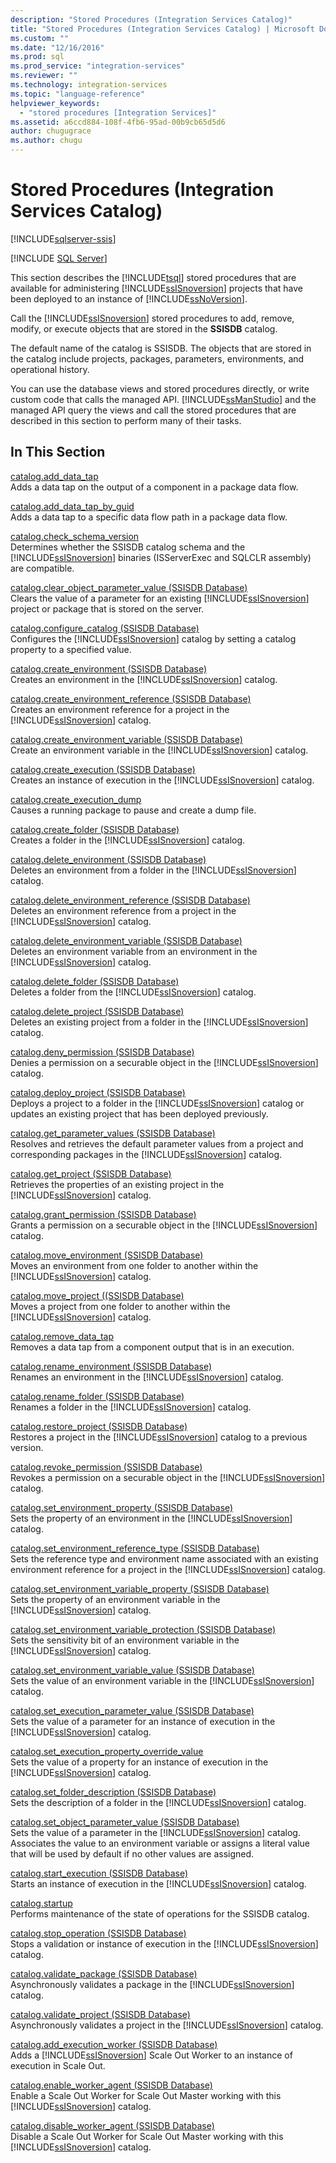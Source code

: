 ```yaml
---
description: "Stored Procedures (Integration Services Catalog)"
title: "Stored Procedures (Integration Services Catalog) | Microsoft Docs"
ms.custom: ""
ms.date: "12/16/2016"
ms.prod: sql
ms.prod_service: "integration-services"
ms.reviewer: ""
ms.technology: integration-services
ms.topic: "language-reference"
helpviewer_keywords: 
  - "stored procedures [Integration Services]"
ms.assetid: a6ccd884-108f-4fb6-95ad-00b9cb65d5d6
author: chugugrace
ms.author: chugu
---
```

# Stored Procedures (Integration Services Catalog)

[!INCLUDE[sqlserver-ssis](../../includes/applies-to-version/sqlserver-ssis.md)]


[!INCLUDE [SQL Server](../../includes/applies-to-version/sqlserver.md)]

  This section describes the [!INCLUDE[tsql](../../includes/tsql-md.md)] stored procedures that are available for administering [!INCLUDE[ssISnoversion](../../includes/ssisnoversion-md.md)] projects that have been deployed to an instance of [!INCLUDE[ssNoVersion](../../includes/ssnoversion-md.md)].  
  
 Call the [!INCLUDE[ssISnoversion](../../includes/ssisnoversion-md.md)] stored procedures to add, remove, modify, or execute objects that are stored in the **SSISDB** catalog.  
  
 The default name of the catalog is SSISDB. The objects that are stored in the catalog include projects, packages, parameters, environments, and operational history.  
  
 You can use the database views and stored procedures directly, or write custom code that calls the managed API. [!INCLUDE[ssManStudio](../../includes/ssmanstudio-md.md)] and the managed API query the views and call the stored procedures that are described in this section to perform many of their tasks.  
  
## In This Section  
 [catalog.add_data_tap](../../integration-services/system-stored-procedures/catalog-add-data-tap.md)  
 Adds a data tap on the output of a component in a package data flow.  
  
 [catalog.add_data_tap_by_guid](../../integration-services/system-stored-procedures/catalog-add-data-tap-by-guid.md)  
 Adds a data tap to a specific data flow path in a package data flow.  
  
 [catalog.check_schema_version](../../integration-services/system-stored-procedures/catalog-check-schema-version.md)  
 Determines whether the SSISDB catalog schema and the [!INCLUDE[ssISnoversion](../../includes/ssisnoversion-md.md)] binaries (ISServerExec and SQLCLR assembly) are compatible.  
  
 [catalog.clear_object_parameter_value &#40;SSISDB Database&#41;](../../integration-services/system-stored-procedures/catalog-clear-object-parameter-value-ssisdb-database.md)  
 Clears the value of a parameter for an existing [!INCLUDE[ssISnoversion](../../includes/ssisnoversion-md.md)] project or package that is stored on the server.  
  
 [catalog.configure_catalog &#40;SSISDB Database&#41;](../../integration-services/system-stored-procedures/catalog-configure-catalog-ssisdb-database.md)  
 Configures the [!INCLUDE[ssISnoversion](../../includes/ssisnoversion-md.md)] catalog by setting a catalog property to a specified value.  
  
 [catalog.create_environment &#40;SSISDB Database&#41;](../../integration-services/system-stored-procedures/catalog-create-environment-ssisdb-database.md)  
 Creates an environment in the [!INCLUDE[ssISnoversion](../../includes/ssisnoversion-md.md)] catalog.  
  
 [catalog.create_environment_reference &#40;SSISDB Database&#41;](../../integration-services/system-stored-procedures/catalog-create-environment-reference-ssisdb-database.md)  
 Creates an environment reference for a project in the [!INCLUDE[ssISnoversion](../../includes/ssisnoversion-md.md)] catalog.  
  
 [catalog.create_environment_variable &#40;SSISDB Database&#41;](../../integration-services/system-stored-procedures/catalog-create-environment-variable-ssisdb-database.md)  
 Create an environment variable in the [!INCLUDE[ssISnoversion](../../includes/ssisnoversion-md.md)] catalog.  
  
 [catalog.create_execution &#40;SSISDB Database&#41;](../../integration-services/system-stored-procedures/catalog-create-execution-ssisdb-database.md)  
 Creates an instance of execution in the [!INCLUDE[ssISnoversion](../../includes/ssisnoversion-md.md)] catalog.  
  
 [catalog.create_execution_dump](../../integration-services/system-stored-procedures/catalog-create-execution-dump.md)  
 Causes a running package to pause and create a dump file.  
  
 [catalog.create_folder &#40;SSISDB Database&#41;](../../integration-services/system-stored-procedures/catalog-create-folder-ssisdb-database.md)  
 Creates a folder in the [!INCLUDE[ssISnoversion](../../includes/ssisnoversion-md.md)] catalog.  
  
 [catalog.delete_environment &#40;SSISDB Database&#41;](../../integration-services/system-stored-procedures/catalog-delete-environment-ssisdb-database.md)  
 Deletes an environment from a folder in the [!INCLUDE[ssISnoversion](../../includes/ssisnoversion-md.md)] catalog.  
  
 [catalog.delete_environment_reference &#40;SSISDB Database&#41;](../../integration-services/system-stored-procedures/catalog-delete-environment-reference-ssisdb-database.md)  
 Deletes an environment reference from a project in the [!INCLUDE[ssISnoversion](../../includes/ssisnoversion-md.md)] catalog.  
  
 [catalog.delete_environment_variable &#40;SSISDB Database&#41;](../../integration-services/system-stored-procedures/catalog-delete-environment-variable-ssisdb-database.md)  
 Deletes an environment variable from an environment in the [!INCLUDE[ssISnoversion](../../includes/ssisnoversion-md.md)] catalog.  
  
 [catalog.delete_folder &#40;SSISDB Database&#41;](../../integration-services/system-stored-procedures/catalog-delete-folder-ssisdb-database.md)  
 Deletes a folder from the [!INCLUDE[ssISnoversion](../../includes/ssisnoversion-md.md)] catalog.  
  
 [catalog.delete_project &#40;SSISDB Database&#41;](../../integration-services/system-stored-procedures/catalog-delete-project-ssisdb-database.md)  
 Deletes an existing project from a folder in the [!INCLUDE[ssISnoversion](../../includes/ssisnoversion-md.md)] catalog.  
  
 [catalog.deny_permission &#40;SSISDB Database&#41;](../../integration-services/system-stored-procedures/catalog-deny-permission-ssisdb-database.md)  
 Denies a permission on a securable object in the [!INCLUDE[ssISnoversion](../../includes/ssisnoversion-md.md)] catalog.  
  
 [catalog.deploy_project &#40;SSISDB Database&#41;](../../integration-services/system-stored-procedures/catalog-deploy-project-ssisdb-database.md)  
 Deploys a project to a folder in the [!INCLUDE[ssISnoversion](../../includes/ssisnoversion-md.md)] catalog or updates an existing project that has been deployed previously.  
  
 [catalog.get_parameter_values &#40;SSISDB Database&#41;](../../integration-services/system-stored-procedures/catalog-get-parameter-values-ssisdb-database.md)  
 Resolves and retrieves the default parameter values from a project and corresponding packages in the [!INCLUDE[ssISnoversion](../../includes/ssisnoversion-md.md)] catalog.  
  
 [catalog.get_project &#40;SSISDB Database&#41;](../../integration-services/system-stored-procedures/catalog-get-project-ssisdb-database.md)  
 Retrieves the properties of an existing project in the [!INCLUDE[ssISnoversion](../../includes/ssisnoversion-md.md)] catalog.  
  
 [catalog.grant_permission &#40;SSISDB Database&#41;](../../integration-services/system-stored-procedures/catalog-grant-permission-ssisdb-database.md)  
 Grants a permission on a securable object in the [!INCLUDE[ssISnoversion](../../includes/ssisnoversion-md.md)] catalog.  
  
 [catalog.move_environment &#40;SSISDB Database&#41;](../../integration-services/system-stored-procedures/catalog-move-environment-ssisdb-database.md)  
 Moves an environment from one folder to another within the [!INCLUDE[ssISnoversion](../../includes/ssisnoversion-md.md)] catalog.  
  
 [catalog.move_project &#40;&#40;SSISDB Database&#41;](../../integration-services/system-stored-procedures/catalog-move-project-ssisdb-database.md)  
 Moves a project from one folder to another within the [!INCLUDE[ssISnoversion](../../includes/ssisnoversion-md.md)] catalog.  
  
 [catalog.remove_data_tap](../../integration-services/system-stored-procedures/catalog-remove-data-tap.md)  
 Removes a data tap from a component output that is in an execution.  
  
 [catalog.rename_environment &#40;SSISDB Database&#41;](../../integration-services/system-stored-procedures/catalog-rename-environment-ssisdb-database.md)  
 Renames an environment in the [!INCLUDE[ssISnoversion](../../includes/ssisnoversion-md.md)] catalog.  
  
 [catalog.rename_folder &#40;SSISDB Database&#41;](../../integration-services/system-stored-procedures/catalog-rename-folder-ssisdb-database.md)  
 Renames a folder in the [!INCLUDE[ssISnoversion](../../includes/ssisnoversion-md.md)] catalog.  
  
 [catalog.restore_project &#40;SSISDB Database&#41;](../../integration-services/system-stored-procedures/catalog-restore-project-ssisdb-database.md)  
 Restores a project in the [!INCLUDE[ssISnoversion](../../includes/ssisnoversion-md.md)] catalog to a previous version.  
  
 [catalog.revoke_permission &#40;SSISDB Database&#41;](../../integration-services/system-stored-procedures/catalog-revoke-permission-ssisdb-database.md)  
 Revokes a permission on a securable object in the [!INCLUDE[ssISnoversion](../../includes/ssisnoversion-md.md)] catalog.  
  
 [catalog.set_environment_property &#40;SSISDB Database&#41;](../../integration-services/system-stored-procedures/catalog-set-environment-property-ssisdb-database.md)  
 Sets the property of an environment in the [!INCLUDE[ssISnoversion](../../includes/ssisnoversion-md.md)] catalog.  
  
 [catalog.set_environment_reference_type &#40;SSISDB Database&#41;](../../integration-services/system-stored-procedures/catalog-set-environment-reference-type-ssisdb-database.md)  
 Sets the reference type and environment name associated with an existing environment reference for a project in the [!INCLUDE[ssISnoversion](../../includes/ssisnoversion-md.md)] catalog.  
  
 [catalog.set_environment_variable_property &#40;SSISDB Database&#41;](../../integration-services/system-stored-procedures/catalog-set-environment-variable-property-ssisdb-database.md)  
 Sets the property of an environment variable in the [!INCLUDE[ssISnoversion](../../includes/ssisnoversion-md.md)] catalog.  
  
 [catalog.set_environment_variable_protection &#40;SSISDB Database&#41;](../../integration-services/system-stored-procedures/catalog-set-environment-variable-protection-ssisdb-database.md)  
 Sets the sensitivity bit of an environment variable in the [!INCLUDE[ssISnoversion](../../includes/ssisnoversion-md.md)] catalog.  
  
 [catalog.set_environment_variable_value &#40;SSISDB Database&#41;](../../integration-services/system-stored-procedures/catalog-set-environment-variable-value-ssisdb-database.md)  
 Sets the value of an environment variable in the [!INCLUDE[ssISnoversion](../../includes/ssisnoversion-md.md)] catalog.  
  
 [catalog.set_execution_parameter_value &#40;SSISDB Database&#41;](../../integration-services/system-stored-procedures/catalog-set-execution-parameter-value-ssisdb-database.md)  
 Sets the value of a parameter for an instance of execution in the [!INCLUDE[ssISnoversion](../../includes/ssisnoversion-md.md)] catalog.  
  
 [catalog.set_execution_property_override_value](../../integration-services/system-stored-procedures/catalog-set-execution-property-override-value.md)  
 Sets the value of a property for an instance of execution in the [!INCLUDE[ssISnoversion](../../includes/ssisnoversion-md.md)] catalog.  
  
 [catalog.set_folder_description &#40;SSISDB Database&#41;](../../integration-services/system-stored-procedures/catalog-set-folder-description-ssisdb-database.md)  
 Sets the description of a folder in the [!INCLUDE[ssISnoversion](../../includes/ssisnoversion-md.md)] catalog.  
  
 [catalog.set_object_parameter_value &#40;SSISDB Database&#41;](../../integration-services/system-stored-procedures/catalog-set-object-parameter-value-ssisdb-database.md)  
 Sets the value of a parameter in the [!INCLUDE[ssISnoversion](../../includes/ssisnoversion-md.md)] catalog. Associates the value to an environment variable or assigns a literal value that will be used by default if no other values are assigned.  
  
 [catalog.start_execution &#40;SSISDB Database&#41;](../../integration-services/system-stored-procedures/catalog-start-execution-ssisdb-database.md)  
 Starts an instance of execution in the [!INCLUDE[ssISnoversion](../../includes/ssisnoversion-md.md)] catalog.  
  
 [catalog.startup](../../integration-services/system-stored-procedures/catalog-startup.md)  
 Performs maintenance of the state of operations for the SSISDB catalog.  
  
 [catalog.stop_operation &#40;SSISDB Database&#41;](../../integration-services/system-stored-procedures/catalog-stop-operation-ssisdb-database.md)  
 Stops a validation or instance of execution in the [!INCLUDE[ssISnoversion](../../includes/ssisnoversion-md.md)] catalog.  
  
 [catalog.validate_package &#40;SSISDB Database&#41;](../../integration-services/system-stored-procedures/catalog-validate-package-ssisdb-database.md)  
 Asynchronously validates a package in the [!INCLUDE[ssISnoversion](../../includes/ssisnoversion-md.md)] catalog.  
  
 [catalog.validate_project &#40;SSISDB Database&#41;](../../integration-services/system-stored-procedures/catalog-validate-project-ssisdb-database.md)  
 Asynchronously validates a project in the [!INCLUDE[ssISnoversion](../../includes/ssisnoversion-md.md)] catalog.  
  
[catalog.add_execution_worker &#40;SSISDB Database&#41;](../../integration-services/system-stored-procedures/catalog-add-execution-worker-ssisdb-database.md)   
Adds a [!INCLUDE[ssISnoversion](../../includes/ssisnoversion-md.md)] Scale Out Worker to an instance of execution in Scale Out.

[catalog.enable_worker_agent &#40;SSISDB Database&#41;](../../integration-services/system-stored-procedures/catalog-enable-worker-agent-ssisdb-database.md)   
Enable a Scale Out Worker for Scale Out Master working with this [!INCLUDE[ssISnoversion](../../includes/ssisnoversion-md.md)] catalog.

[catalog.disable_worker_agent &#40;SSISDB Database&#41;](../../integration-services/system-stored-procedures/catalog-disable-worker-agent-ssisdb-database.md)   
Disable a Scale Out Worker for Scale Out Master working with this [!INCLUDE[ssISnoversion](../../includes/ssisnoversion-md.md)] catalog.


